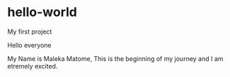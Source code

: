 # hello-world
My first project

Hello everyone

My Name is Maleka Matome, This is the beginning of my journey and I am etremely excited.
